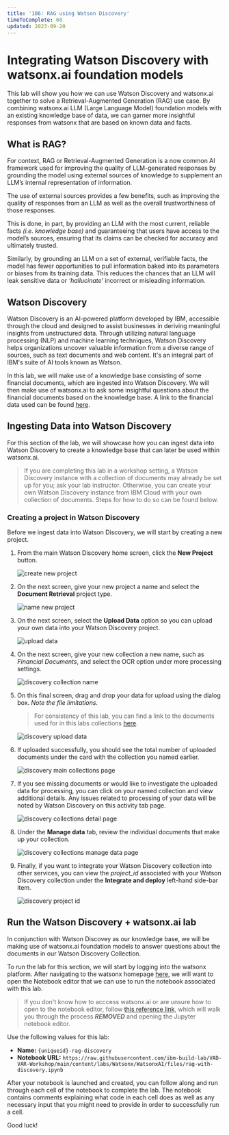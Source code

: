 ```yaml
---
title: '106: RAG using Watson Discovery'
timeToComplete: 60
updated: 2023-09-20
---
```


# Integrating Watson Discovery with watsonx.ai foundation models

This lab will show you how we can use Watson Discovery and watsonx.ai together to solve a Retrieval-Augmented Generation (RAG) use case. By combining watsonx.ai LLM (Large Language Model) foundation models with an existing knowledge base of data, we can garner more insightful responses from watsonx that are based on known data and facts.

## What is RAG?

For context, RAG or Retrieval-Augmented Generation is a now common AI framework used for improving the quality of LLM-generated responses by grounding the model using external sources of knowledge to supplement an LLM’s internal representation of information.

The use of external sources provides a few benefits, such as improving the quality of responses from an LLM as well as the overall trustworthiness of those responses.

This is done, in part, by providing an LLM with the most current, reliable facts _(i.e. knowledge base)_ and guaranteeing that users have access to the model’s sources, ensuring that its claims can be checked for accuracy and ultimately trusted.

Similarly, by grounding an LLM on a set of external, verifiable facts, the model has fewer opportunities to pull information baked into its parameters or biases from its training data. This reduces the chances that an LLM will leak sensitive data or _‘hallucinate’_ incorrect or misleading information.

## Watson Discovery

Watson Discovery is an AI-powered platform developed by IBM, accessible through the cloud and designed to assist businesses in deriving meaningful insights from unstructured data. Through utilizing natural language processing (NLP) and machine learning techniques, Watson Discovery helps organizations uncover valuable information from a diverse range of sources, such as text documents and web content. It's an integral part of IBM's suite of AI tools known as Watson.

In this lab, we will make use of a knowledge base consisting of some financial documents, which are ingested into Watson Discovery. We will then make use of watsonx.ai to ask some insightful questions about the financial documents based on the knowledge base. A link to the financial data used can be found [here](https://github.com/ibm-build-lab/VAD-VAR-Workshop/tree/87155f66db7248994ff17fc0dfe80a3b99b64fc9/content/Watsonx/WatsonxAI/docs).

## Ingesting Data into Watson Discovery

For this section of the lab, we will showcase how you can ingest data into Watson Discovery to create a knowledge base that can later be used within watsonx.ai.

> If you are completing this lab in a workshop setting, a Watson Discovery instance with a collection of documents may already be set up for you; ask your lab instructor. Otherwise, you can create your own Watson Discovery instance from IBM Cloud with your own collection of documents. Steps for how to do so can be found below.

### Creating a project in Watson Discovery

Before we ingest data into Watson Discovery, we will start by creating a new project.

1. From the main Watson Discovery home screen, click the **New Project** button.

   ![create new project](./images/106/1-Discovery-Create-Project.png)

2. On the next screen, give your new project a name and select the **Document Retrieval** project type.

   ![name new project](./images/106/2-Discovery-Name-Project.png)

3. On the next screen, select the **Upload Data** option so you can upload your own data into your Watson Discovery project.

   ![upload data](./images/106/3-Discovery-Upload-Data.png)

4. On the next screen, give your new collection a new name, such as _Financial Documents_, and select the OCR option under more processing settings.

   ![discovery collection name](./images/106/4-Discovery-Collection.png)

5. On this final screen, drag and drop your data for upload using the dialog box. _Note the file limitations._

   > For consistency of this lab, you can find a link to the documents used for in this labs collections [here](https://github.com/ibm-build-lab/VAD-VAR-Workshop/tree/87155f66db7248994ff17fc0dfe80a3b99b64fc9/content/Watsonx/WatsonxAI/docs).

   ![discovery upload data](./images/106/5-Discovery-Upload-Page.png)

6. If uploaded successfully, you should see the total number of uploaded documents under the card with the collection you named earlier.

   ![discovery main collections page](./images/106/6-Discovery-Main-Collections.png)

7. If you see missing documents or would like to investigate the uploaded data for processing, you can click on your named collection and view additional details. Any issues related to processing of your data will be noted by Watson Discovery on this activity tab page.

   ![discovery collections detail page](./images/106/7-Discovery-Collection-Details.png)

8. Under the **Manage data** tab, review the individual documents that make up your collection.

   ![discovery collections manage data page](./images/106/8-Discovery-Manage-Collection.png)

9. Finally, if you want to integrate your Watson Discovery collection into other services, you can view the _project_id_ associated with your Watson Discovery collection under the **Integrate and deploy** left-hand side-bar item.

   ![discovery project id](./images/106/9-Discovery-Find-Project-ID.png)

## Run the Watson Discovery + watsonx.ai lab

In conjunction with Watson Discovey as our knowledge base, we will be making use of watsonx.ai foundation models to answer questions about the documents in our Watson Discovery Collection.

To run the lab for this section, we will start by logging into the watsonx platform. After navigating to the watsonx homepage [here](https://dataplatform.cloud.ibm.com/wx/home), we will want to open the Notebook editor that we can use to run the notebook associated with this lab.

> If you don't know how to acccess watsonx.ai or are unsure how to open to the notebook editor, follow [this reference link](/watsonx/watsonxai/100#how-do-i-import-a-jupyter-notebook-in-watsonxai), which will walk you through the process ***REMOVED*** and opening the Jupyter notebook editor.

Use the following values for this lab:

- **Name:** `{uniqueid}-rag-discovery`
- **Notebook URL:** `https://raw.githubusercontent.com/ibm-build-lab/VAD-VAR-Workshop/main/content/labs/Watsonx/WatsonxAI/files/rag-with-discovery.ipynb`

After your notebook is launched and created, you can follow along and run through each cell of the notebook to complete the lab. The notebook contains comments explaining what code in each cell does as well as any necessary input that you might need to provide in order to successfully run a cell.

Good luck!
